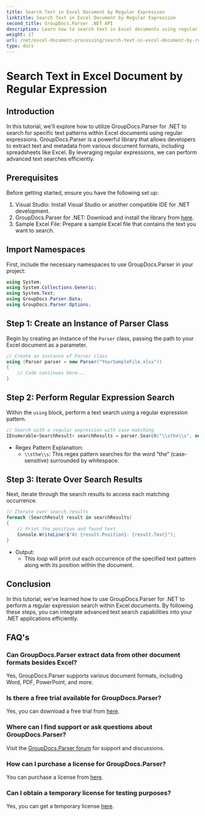 ```yaml
---
title: Search Text in Excel Document by Regular Expression
linktitle: Search Text in Excel Document by Regular Expression
second_title: GroupDocs.Parser .NET API
description: Learn how to search text in Excel documents using regular expressions with GroupDocs.Parser for .NET. Perform advanced text searches efficiently.
weight: 17
url: /net/excel-document-processing/search-text-in-excel-document-by-regular-expression/
type: docs
---
```

# Search Text in Excel Document by Regular Expression

## Introduction
In this tutorial, we'll explore how to utilize GroupDocs.Parser for .NET to search for specific text patterns within Excel documents using regular expressions. GroupDocs.Parser is a powerful library that allows developers to extract text and metadata from various document formats, including spreadsheets like Excel. By leveraging regular expressions, we can perform advanced text searches efficiently.
## Prerequisites
Before getting started, ensure you have the following set up:
1. Visual Studio: Install Visual Studio or another compatible IDE for .NET development.
2. GroupDocs.Parser for .NET: Download and install the library from [here](https://releases.groupdocs.com/parser/net/).
3. Sample Excel File: Prepare a sample Excel file that contains the text you want to search.

## Import Namespaces
First, include the necessary namespaces to use GroupDocs.Parser in your project:
```csharp
using System;
using System.Collections.Generic;
using System.Text;
using GroupDocs.Parser.Data;
using GroupDocs.Parser.Options;
```
## Step 1: Create an Instance of Parser Class
Begin by creating an instance of the `Parser` class, passing the path to your Excel document as a parameter.
```csharp
// Create an instance of Parser class
using (Parser parser = new Parser("YourSampleFile.xlsx"))
{
    // Code continues here...
}
```
## Step 2: Perform Regular Expression Search
Within the `using` block, perform a text search using a regular expression pattern.
```csharp
// Search with a regular expression with case matching
IEnumerable<SearchResult> searchResults = parser.Search("\\sthe\\s", new SearchOptions(true, false, true));
```
- Regex Pattern Explanation:
  - `\\sthe\\s`: This regex pattern searches for the word "the" (case-sensitive) surrounded by whitespace.
## Step 3: Iterate Over Search Results
Next, iterate through the search results to access each matching occurrence.
```csharp
// Iterate over search results
foreach (SearchResult result in searchResults)
{
    // Print the position and found text
    Console.WriteLine($"At {result.Position}: {result.Text}");
}
```
- Output:
  - This loop will print out each occurrence of the specified text pattern along with its position within the document.

## Conclusion
In this tutorial, we've learned how to use GroupDocs.Parser for .NET to perform a regular expression search within Excel documents. By following these steps, you can integrate advanced text search capabilities into your .NET applications efficiently.

## FAQ's
### Can GroupDocs.Parser extract data from other document formats besides Excel?
Yes, GroupDocs.Parser supports various document formats, including Word, PDF, PowerPoint, and more.
### Is there a free trial available for GroupDocs.Parser?
Yes, you can download a free trial from [here](https://releases.groupdocs.com/).
### Where can I find support or ask questions about GroupDocs.Parser?
Visit the [GroupDocs.Parser forum](https://forum.groupdocs.com/c/parser/17) for support and discussions.
### How can I purchase a license for GroupDocs.Parser?
You can purchase a license from [here](https://purchase.groupdocs.com/buy).
### Can I obtain a temporary license for testing purposes?
Yes, you can get a temporary license [here](https://purchase.groupdocs.com/temporary-license/).
